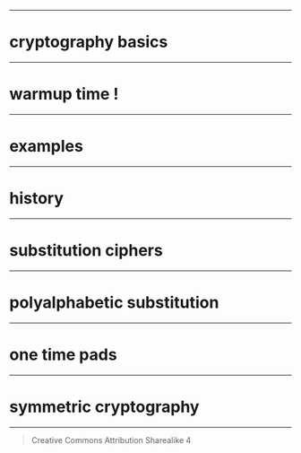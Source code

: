 
---

# cryptography basics

---

# warmup time !

---

# examples

--- 

# history

---

# substitution ciphers

---

# polyalphabetic substitution

---

# one time pads

---

# symmetric cryptography

---

> Creative Commons Attribution Sharealike 4
